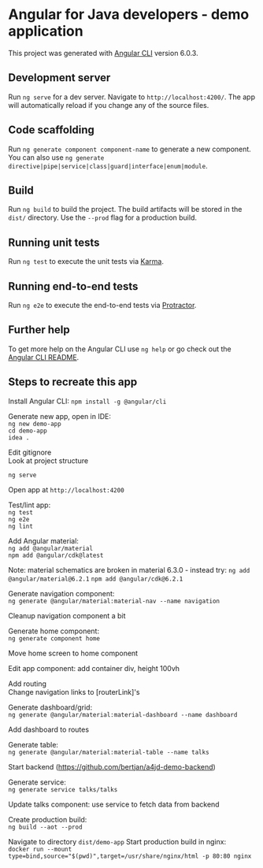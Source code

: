 # Angular for Java developers - demo application

This project was generated with [Angular CLI](https://github.com/angular/angular-cli) version 6.0.3.

## Development server

Run `ng serve` for a dev server. Navigate to `http://localhost:4200/`. The app will automatically reload if you change any of the source files.

## Code scaffolding

Run `ng generate component component-name` to generate a new component. You can also use `ng generate directive|pipe|service|class|guard|interface|enum|module`.

## Build

Run `ng build` to build the project. The build artifacts will be stored in the `dist/` directory. Use the `--prod` flag for a production build.

## Running unit tests

Run `ng test` to execute the unit tests via [Karma](https://karma-runner.github.io).

## Running end-to-end tests

Run `ng e2e` to execute the end-to-end tests via [Protractor](http://www.protractortest.org/).

## Further help

To get more help on the Angular CLI use `ng help` or go check out the [Angular CLI README](https://github.com/angular/angular-cli/blob/master/README.md).



## Steps to recreate this app
Install Angular CLI:
`npm install -g @angular/cli` 

Generate new app, open in IDE:  
`ng new demo-app`  
`cd demo-app`  
`idea .`

Edit gitignore  
Look at project structure

`ng serve`

Open app at `http://localhost:4200`

Test/lint app:  
`ng test`  
`ng e2e`  
`ng lint`

Add Angular material:  
`ng add @angular/material`  
`npm add @angular/cdk@latest`

Note: material schematics are broken in material 6.3.0 - instead try:
`ng add @angular/material@6.2.1`
`npm add @angular/cdk@6.2.1`

Generate navigation component:  
`ng generate @angular/material:material-nav --name navigation`

Cleanup navigation component a bit

Generate home component:  
`ng generate component home`  
    
Move home screen to home component  

Edit app component: add container div, height 100vh

Add routing  
Change navigation links to [routerLink]'s  

Generate dashboard/grid:  
`ng generate @angular/material:material-dashboard --name dashboard`

Add dashboard to routes

Generate table:  
`ng generate @angular/material:material-table --name talks`

Start backend (https://github.com/bertjan/a4jd-demo-backend)

Generate service:  
`ng generate service talks/talks`

Update talks component: use service to fetch data from backend 

Create production build:  
`ng build --aot --prod` 

Navigate to directory `dist/demo-app` 
Start production build in nginx:   
`docker run --mount type=bind,source="$(pwd)",target=/usr/share/nginx/html -p 80:80 nginx`
